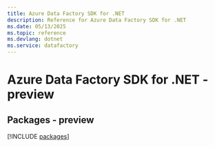 ```yaml
---
title: Azure Data Factory SDK for .NET
description: Reference for Azure Data Factory SDK for .NET
ms.date: 05/13/2025
ms.topic: reference
ms.devlang: dotnet
ms.service: datafactory
---
```

# Azure Data Factory SDK for .NET - preview
## Packages - preview
[!INCLUDE [packages](data-factory-index.md)]
